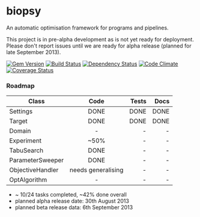 biopsy
==========

An automatic optimisation framework for programs and pipelines.

This project is in pre-alpha development as is not yet ready for deployment. Please don't report issues until we are ready for alpha release (planned for late September 2013).

[![Gem Version](https://badge.fury.io/rb/biopsy.png)][gem]
[![Build Status](https://secure.travis-ci.org/Blahah/biopsy.png?branch=master)][travis]
[![Dependency Status](https://gemnasium.com/Blahah/biopsy.png?travis)][gemnasium]
[![Code Climate](https://codeclimate.com/github/Blahah/biopsy.png)][codeclimate]
[![Coverage Status](https://coveralls.io/repos/Blahah/biopsy/badge.png?branch=master)][coveralls]

[gem]: https://badge.fury.io/rb/biopsy
[travis]: https://travis-ci.org/Blahah/biopsy
[gemnasium]: https://gemnasium.com/Blahah/biopsy
[codeclimate]: https://codeclimate.com/github/Blahah/biopsy
[coveralls]: https://coveralls.io/r/Blahah/biopsy

### Roadmap

| Class            | Code               | Tests   | Docs   |
| ------------     | :-------------:    | ------: | -----: |
| Settings         | DONE               | DONE    | DONE   |
| Target           | DONE               | DONE    | DONE   |
| Domain           | -                  | -       | -      |
| Experiment       | ~50%               | -       | -      |
| TabuSearch       | DONE               | -       | -      |
| ParameterSweeper | DONE               | -       | -      |
| ObjectiveHandler | needs generalising | -       | -      |
| OptAlgorithm     | -                  | -       | -      |



* ~ 10/24 tasks completed, ~42% done overall
* planned alpha release date: 30th August 2013
* planned beta release data: 6th September 2013